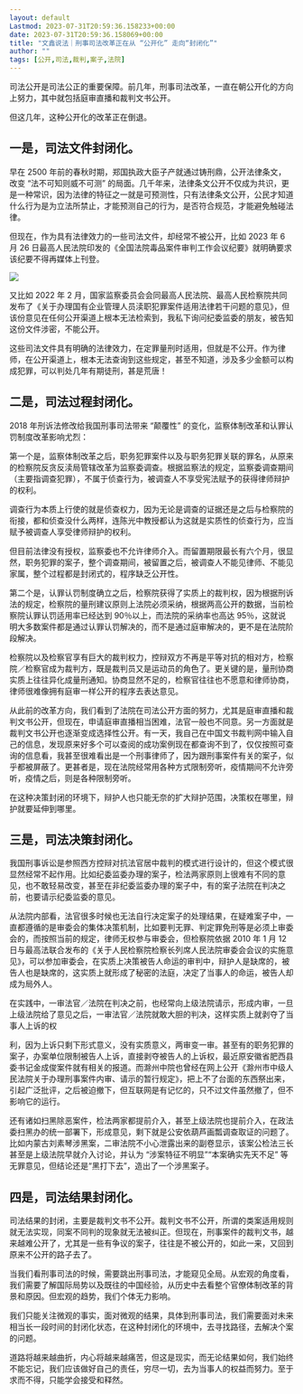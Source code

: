 ```yaml
---
layout: default
Lastmod: 2023-07-31T20:59:36.158233+00:00
date: 2023-07-31T20:59:36.158069+00:00
title: "文鑫说法｜刑事司法改革正在从 “公开化” 走向“封闭化”"
author: ""
tags: [公开,司法,裁判,案子,法院]
---
```


司法公开是司法公正的重要保障。前几年，刑事司法改革，一直在朝公开化的方向上努力，其中就包括庭审直播和裁判文书公开。

但这几年，这种公开化的改革正在倒退。

一是，司法文件封闭化。
-----------

早在 2500 年前的春秋时期，郑国执政大臣子产就通过铸刑鼎，公开法律条文，改变 “法不可知则威不可测” 的局面。几千年来，法律条文公开不仅成为共识，更是一种常识，因为法律的特征之一就是可预测性，只有法律条文公开，公民才知道什么行为是为立法所禁止，才能预测自己的行为，是否符合规范，才能避免触碰法律。

但现在，作为具有法律效力的一些司法文件，却经常不被公开，比如 2023 年 6 月 26 日最高人民法院印发的《全国法院毒品案件审判工作会议纪要》就明确要求该纪要不得再媒体上刊登。

![](https://images.weserv.nl/?url=https%3A//chinadigitaltimes.net/chinese/files/2023/07/2023073001.jpg)

又比如 2022 年 2 月，国家监察委员会会同最高人民法院、最高人民检察院共同发布了《关于办理国有企业管理人员渎职犯罪案件适用法律若干问题的意见》，但该份意见在任何公开渠道上根本无法检索到，我私下询问纪委监委的朋友，被告知这份文件涉密，不能公开。

这些司法文件具有明确的法律效力，在定罪量刑时适用，但就是不公开。作为律师，在公开渠道上，根本无法查询到这些规定，甚至不知道，涉及多少金额可以构成犯罪，可以判处几年有期徒刑，甚是荒唐！

二是，司法过程封闭化。
-----------

2018 年刑诉法修改给我国刑事司法带来 “颠覆性” 的变化，监察体制改革和认罪认罚制度改革影响尤烈：

第一个是，监察体制改革之后，职务犯罪案件以及与职务犯罪关联的罪名，从原来的检察院反贪反渎局管辖改革为监察委调查。根据监察法的规定，监察委调查期间（主要指调查犯罪），不属于侦查行为，被调查人不享受宪法赋予的获得律师辩护的权利。

调查行为本质上行使的就是侦查权力，因为无论是调查的证据还是之后与检察院的衔接，都和侦查没什么两样，连陈光中教授都认为这就是实质性的侦查行为，应当赋予被调查人享受律师辩护的权利。

但目前法律没有授权，监察委也不允许律师介入。而留置期限最长有六个月，很显然，职务犯罪的案子，整个调查期间，被留置之后，被调查人不能见律师、不能见家属，整个过程都是封闭式的，程序缺乏公开性。

第二个是，认罪认罚制度确立之后，检察院获得了实质上的裁判权，因为根据刑诉法的规定，检察院的量刑建议原则上法院必须采纳，根据两高公开的数据，当前检察院认罪认罚适用率已经达到 90％以上，而法院的采纳率也高达 95％，这就说明大多数案件都是通过认罪认罚解决的，而不是通过庭审解决的，更不是在法院阶段解决。

检察院以及检察官享有巨大的裁判权力，控辩双方不再是平等对抗的相对方，检察院／检察官成为裁判方，既是裁判员又是运动员的角色了。更关键的是，量刑协商实质上往往异化成量刑通知。协商显然不足的，检察官往往也不愿意和律师协商，律师很难像拥有庭审一样公开的程序去表达意见。

从此前的改革方向，我们看到了法院在司法公开方面的努力，尤其是庭审直播和裁判文书公开，但现在，申请庭审直播相当困难，法官一般也不同意。另一方面就是裁判文书公开也逐渐变成选择性公开。有一天，我自己在中国文书裁判网中输入自己的信息，发现原来好多个可以查阅的成功案例现在都查询不到了，仅仅按照可查询的信息看，我甚至很难看出是一个刑事律师了，因为跟刑事案件有关的案子，似乎都被屏蔽了。更甚者是，现在法院经常用各种方式限制旁听，疫情期间不允许旁听，疫情之后，则是各种限制旁听。

在这种决策封闭的环境下，辩护人也只能无奈的扩大辩护范围，决策权在哪里，辩护就要延伸到哪里。

三是，司法决策封闭化。
-----------

我国刑事诉讼是参照西方控辩对抗法官居中裁判的模式进行设计的，但这个模式很显然经常不起作用。比如纪委监委办理的案子，检法两家原则上很难有不同的意见，也不敢轻易改变，甚至在非纪委监委办理的案子中，有的案子法院在判决之前，也要请示纪委监委的意见。

从法院内部看，法官很多时候也无法自行决定案子的处理结果，在疑难案子中，一直都遵循的是审委会的集体决策机制，比如要判无罪、判定罪免刑等是必须上审委会的，而按照当前的规定，律师无权参与审委会，但检察院依据 2010 年 1 月 12 日与最高法联合发布的《关于人民检察院检察长列席人民法院审委会会议的实施意见》，可以参加审委会，在实质上决策被告人命运的审判中，辩护人是缺席的，被告人也是缺席的，这实质上就形成了秘密的法庭，决定了当事人的命运，被告人却成为局外人。

在实践中，一审法官／法院在判决之前，也经常向上级法院请示，形成内审，一旦上级法院给了意见之后，一审法官／法院就敢大胆的判决，这样实质上就剥夺了当事人上诉的权

利，因为上诉只剩下形式意义，没有实质意义，两审变一审。甚至有的职务犯罪的案子，办案单位限制被告人上诉，直接剥夺被告人的上诉权，最近原安徽省肥西县委书记金成俊案件就有相关的报道。而滁州中院也曾经在网上公开《滁州市中级人民法院关于办理刑事案件内审、请示的暂行规定》，把上不了台面的东西祭出来，引起广泛批评，之后被迫撤下，但互联网是有记忆的，只不过文件虽然撤了，但不影响它的运行。

还有诸如扫黑除恶案件，检法两家都提前介入，甚至上级法院也提前介入，在政法委扫黑办的统一部署下，形成意见，剩下就是公安依葫芦画瓢调查取证的问题了。比如内蒙古刘素琴涉黑案，二审法院不小心泄露出来的副卷显示，该案公检法三长甚至是上级法院早就介入讨论，并认为 “涉案特征不明显”“本案确实先天不足” 等无罪意见，但结论还是“黑打下去”，造出了一个涉黑案子。

四是，司法结果封闭化。
-----------

司法结果的封闭，主要是裁判文书不公开。裁判文书不公开，所谓的类案适用规则就无法实现，同案不同判的现象就无法被纠正。但现在，刑事案件的裁判文书，越来越难公开了，尤其是一些有争议的案子，往往是不被公开的，如此一来，又回到原来不公开的路子去了。

当我们看刑事司法的时候，需要跳出刑事司法，才能窥见全局。从宏观的角度看，我们需要了解国际局势以及既往的中国经验，从历史中去看整个官僚体制改革的背景和原因。但宏观的趋势，我们个体无力影响。

我们只能关注微观的事实，面对微观的结果，具体到刑事司法，我们需要面对未来相当长一段时间的封闭化状态，在这种封闭化的环境中，去寻找路径，去解决个案的问题。

道路将越来越曲折，内心将越来越痛苦，但这是现实，而无论结果如何，我们始终不能忘记，我们应该做好自己的责任，穷尽一切，去为当事人的权益而努力。至于求而不得，只能学会接受和释然。

